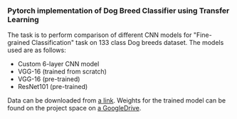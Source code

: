 ### Pytorch implementation of Dog Breed Classifier using Transfer Learning

The task is to perform comparison of different CNN models for "Fine-grained Classification" task on 133 class Dog breeds dataset. The models used are as follows:

- Custom 6-layer CNN model
- VGG-16 (trained from scratch)
- VGG-16 (pre-trained)
- ResNet101 (pre-trained)

Data can be downloaded from [a link](https://s3-us-west-1.amazonaws.com/udacity-aind/dog-project/dogImages.zip).
Weights for the trained model can be found on the project space on [a GoogleDrive](https://github.com/user/repo/blob/branch/other_file.md). 
